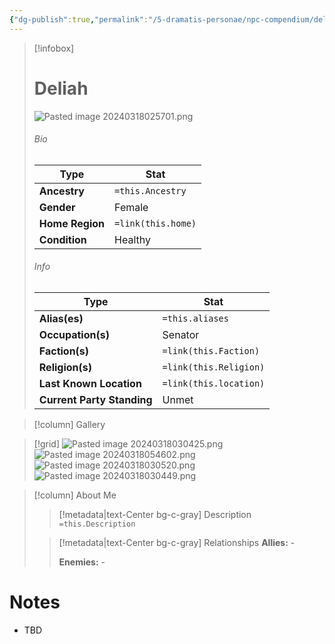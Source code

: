 ```yaml
---
{"dg-publish":true,"permalink":"/5-dramatis-personae/npc-compendium/deliah/"}
---
```



> [!infobox]
> # Deliah
> ![Pasted image 20240318025701.png](/img/user/x.%20Assets/Attachments/Pasted%20image%2020240318025701.png)
> ###### Bio
> Type |  Stat |
> ---|---|
> **Ancestry** | `=this.Ancestry` |
> **Gender** | Female |
> **Home Region** | `=link(this.home)` |
> **Condition** | Healthy |
> ###### Info
> Type |  Stat |
> ---|---|
> **Alias(es)** | `=this.aliases` |
> **Occupation(s)** | Senator |
> **Faction(s)** | `=link(this.Faction)` |
> **Religion(s)** | `=link(this.Religion)` |
> **Last Known Location** | `=link(this.location)` |
> **Current Party Standing** | Unmet |

> [!column] Gallery 


> [!grid] 
> ![Pasted image 20240318030425.png](/img/user/x.%20Assets/Attachments/Pasted%20image%2020240318030425.png)
> ![Pasted image 20240318054602.png](/img/user/x.%20Assets/Attachments/Pasted%20image%2020240318054602.png)
> ![Pasted image 20240318030520.png](/img/user/x.%20Assets/Attachments/Pasted%20image%2020240318030520.png)
> ![Pasted image 20240318030449.png](/img/user/x.%20Assets/Attachments/Pasted%20image%2020240318030449.png)

> [!column] About Me
>> [!metadata|text-Center bg-c-gray] Description
>> `=this.Description`
>
>> [!metadata|text-Center bg-c-gray] Relationships
>> **Allies:** -
>>
>> **Enemies:** -

# Notes

- TBD

